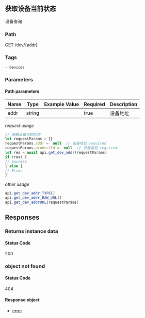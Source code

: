 ## 获取设备当前状态

设备查询
### Path
GET /dev/{addr}

### Tags
    - Devices
### Parameters


#### Path parameters

| Name | Type | Example Value | Required | Description |
| ---- | ---- | ------------- | -------- | ----------- |
| addr | string |  |  true  | 设备地址 |
*request usage*
```javascript
// 获取设备当前状态
let requestParams = {}
requestParams.addr =  null  // 设备地址 required
requestParams.productId =  null  // 设备类型 required
let res = await api.get_dev_addr(requestParams)
if (res) {
// Success
} else {
// Error
}
```
*other usage*
```javascript
api.get_dev_addr_TYPE()
api.get_dev_addr_RAW_URL()
api.get_dev_addrURL(requestParams)
```

## Responses
### Returns instance data

#### Status Code
200



### object not found

#### Status Code
404


#### Response object
* [error](../models/error.md)


